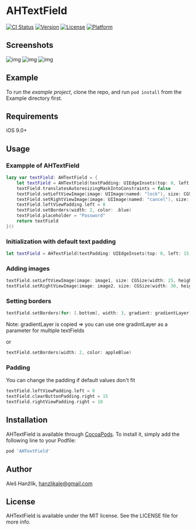 # AHTextField

[![CI Status](https://img.shields.io/travis/Phyber64/AHTextField.svg?style=flat)](https://travis-ci.org/Phyber64/AHTextField)
[![Version](https://img.shields.io/cocoapods/v/AHTextField.svg?style=flat)](https://cocoapods.org/pods/AHTextField)
[![License](https://img.shields.io/cocoapods/l/AHTextField.svg?style=flat)](https://cocoapods.org/pods/AHTextField)
[![Platform](https://img.shields.io/cocoapods/p/AHTextField.svg?style=flat)](https://cocoapods.org/pods/AHTextField)

## Screenshots
![img](https://imgur.com/Rq3cXaG.png)
![img](https://imgur.com/Oxy32J7.png)
![img](https://imgur.com/uu17SR8.png)

## Example

To run the *example project*, clone the repo, and run `pod install` from the Example directory first.


## Requirements

iOS 9.0+

## Usage

### Exampple of AHTextField
```swift
lazy var textField: AHTextField = {
    let textField = AHTextField(textPadding: UIEdgeInsets(top: 0, left: 0, bottom: 0, right: 15))
    textField.translatesAutoresizingMaskIntoConstraints = false
    textField.setLeftViewImage(image: UIImage(named: "lock"), size: CGSize(width: 25, height: 25), tintColor: .gray)
    textField.setRightViewImage(image: UIImage(named: "cancel"), size: CGSize(width: 30, height: 30), tintColor: appleRed)
    textField.leftViewPadding.left = 8
    textField.setBorders(width: 2, color: .blue)
    textField.placeholder = "Password"
    return textField
}()
```

### Initialization with default text padding
```swift
let textField = AHTextField(textPadding: UIEdgeInsets(top: 0, left: 15, bottom: 0, right: 15))
```

### Adding images
```swift
textField.setLeftViewImage(image: image1, size: CGSize(width: 25, height: 25), tintColor: .gray)
textField.setRightViewImage(image: image2, size: CGSize(width: 30, height: 30), tintColor: .red, backgroundColor: .blue)
```

### Setting borders
```swift
textField.setBorders(for: [.bottom], width: 3, gradient: gradientLayer)
```
Note: gradientLayer is copied => you can use one gradintLayer as a parameter for multiple textFields 

or

```swift
textField.setBorders(width: 2, color: appleBlue)
```

### Padding
You can change the padding if default values don't fit
```swift
textField.leftViewPadding.left = 8
textField.clearButtonPadding.right = 15
textField.rightViewPadding.right = 10
```

## Installation

AHTextField is available through [CocoaPods](https://cocoapods.org). To install
it, simply add the following line to your Podfile:

```ruby
pod 'AHTextField'
```

## Author

Aleš Hanžlík, hanzlikale@gmail.com

## License

AHTextField is available under the MIT license. See the LICENSE file for more info.
